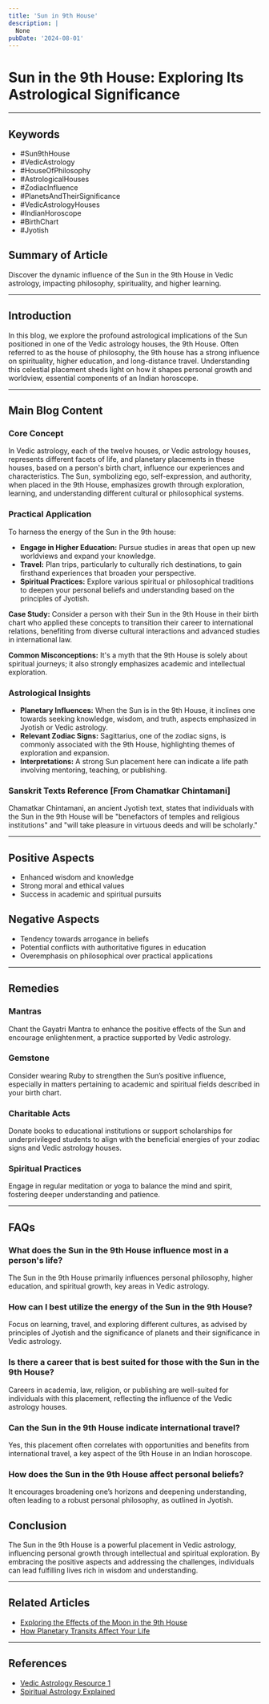 ```yaml
---
title: 'Sun in 9th House'
description: |
  None
pubDate: '2024-08-01'
---
```


# Sun in the 9th House: Exploring Its Astrological Significance

---

## Keywords 
- #Sun9thHouse
- #VedicAstrology
- #HouseOfPhilosophy
- #AstrologicalHouses
- #ZodiacInfluence
- #PlanetsAndTheirSignificance
- #VedicAstrologyHouses
- #IndianHoroscope
- #BirthChart
- #Jyotish

## Summary of Article 
Discover the dynamic influence of the Sun in the 9th House in Vedic astrology, impacting philosophy, spirituality, and higher learning.

---

## Introduction
In this blog, we explore the profound astrological implications of the Sun positioned in one of the Vedic astrology houses, the 9th House. Often referred to as the house of philosophy, the 9th house has a strong influence on spirituality, higher education, and long-distance travel. Understanding this celestial placement sheds light on how it shapes personal growth and worldview, essential components of an Indian horoscope.

---

## Main Blog Content

### Core Concept 
In Vedic astrology, each of the twelve houses, or Vedic astrology houses, represents different facets of life, and planetary placements in these houses, based on a person's birth chart, influence our experiences and characteristics. The Sun, symbolizing ego, self-expression, and authority, when placed in the 9th House, emphasizes growth through exploration, learning, and understanding different cultural or philosophical systems.

### Practical Application 
To harness the energy of the Sun in the 9th house:
- **Engage in Higher Education:** Pursue studies in areas that open up new worldviews and expand your knowledge.
- **Travel:** Plan trips, particularly to culturally rich destinations, to gain firsthand experiences that broaden your perspective.
- **Spiritual Practices:** Explore various spiritual or philosophical traditions to deepen your personal beliefs and understanding based on the principles of Jyotish.

**Case Study:** Consider a person with their Sun in the 9th House in their birth chart who applied these concepts to transition their career to international relations, benefiting from diverse cultural interactions and advanced studies in international law.

**Common Misconceptions:** It's a myth that the 9th House is solely about spiritual journeys; it also strongly emphasizes academic and intellectual exploration.

### Astrological Insights
- **Planetary Influences:** When the Sun is in the 9th House, it inclines one towards seeking knowledge, wisdom, and truth, aspects emphasized in Jyotish or Vedic astrology.
- **Relevant Zodiac Signs:** Sagittarius, one of the zodiac signs, is commonly associated with the 9th House, highlighting themes of exploration and expansion.
- **Interpretations:** A strong Sun placement here can indicate a life path involving mentoring, teaching, or publishing.

### **Sanskrit Texts Reference** [From Chamatkar Chintamani]
Chamatkar Chintamani, an ancient Jyotish text, states that individuals with the Sun in the 9th House will be "benefactors of temples and religious institutions" and "will take pleasure in virtuous deeds and will be scholarly."

---

## Positive Aspects 
- Enhanced wisdom and knowledge
- Strong moral and ethical values
- Success in academic and spiritual pursuits

## Negative Aspects 
- Tendency towards arrogance in beliefs
- Potential conflicts with authoritative figures in education
- Overemphasis on philosophical over practical applications

---

## Remedies
### Mantras 
Chant the Gayatri Mantra to enhance the positive effects of the Sun and encourage enlightenment, a practice supported by Vedic astrology.

### Gemstone 
Consider wearing Ruby to strengthen the Sun’s positive influence, especially in matters pertaining to academic and spiritual fields described in your birth chart.

### Charitable Acts
Donate books to educational institutions or support scholarships for underprivileged students to align with the beneficial energies of your zodiac signs and Vedic astrology houses.

### Spiritual Practices
Engage in regular meditation or yoga to balance the mind and spirit, fostering deeper understanding and patience.

---

## FAQs 
### What does the Sun in the 9th House influence most in a person's life?
The Sun in the 9th House primarily influences personal philosophy, higher education, and spiritual growth, key areas in Vedic astrology.

### How can I best utilize the energy of the Sun in the 9th House?
Focus on learning, travel, and exploring different cultures, as advised by principles of Jyotish and the significance of planets and their significance in Vedic astrology.

### Is there a career that is best suited for those with the Sun in the 9th House?
Careers in academia, law, religion, or publishing are well-suited for individuals with this placement, reflecting the influence of the Vedic astrology houses.

### Can the Sun in the 9th House indicate international travel?
Yes, this placement often correlates with opportunities and benefits from international travel, a key aspect of the 9th House in an Indian horoscope.

### How does the Sun in the 9th House affect personal beliefs?
It encourages broadening one’s horizons and deepening understanding, often leading to a robust personal philosophy, as outlined in Jyotish.

## Conclusion
The Sun in the 9th House is a powerful placement in Vedic astrology, influencing personal growth through intellectual and spiritual exploration. By embracing the positive aspects and addressing the challenges, individuals can lead fulfilling lives rich in wisdom and understanding.

---

## Related Articles
- [Exploring the Effects of the Moon in the 9th House](link)
- [How Planetary Transits Affect Your Life](link)

---

## References
- [Vedic Astrology Resource 1](https://example.com)
- [Spiritual Astrology Explained](https://example.com)